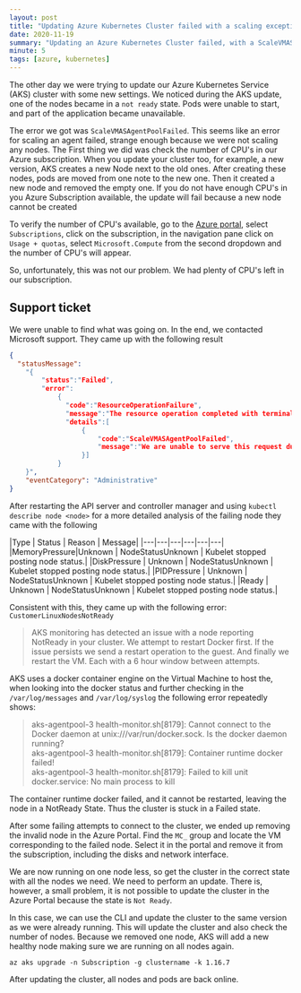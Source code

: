 ```yaml
---
layout: post
title: "Updating Azure Kubernetes Cluster failed with a scaling exception."
date: 2020-11-19
summary: "Updating an Azure Kubernetes Cluster failed, with a ScaleVMASAgentPoolFailed exception. Read on what happened and how you can easily fix this issue.p"
minute: 5
tags: [azure, kubernetes]
---
```


The other day we were trying to update our Azure Kubernetes Service (AKS) cluster with some new settings. We noticed during the AKS update, one of the nodes became in a `not ready` state. Pods were unable to start, and part of the application became unavailable. 

The error we got was `ScaleVMASAgentPoolFailed`. This seems like an error for scaling an agent failed, strange enough because we were not scaling any nodes. The First thing we did was check the number of CPU's in our Azure subscription. When you update your cluster too, for example, a new version, AKS creates a new Node next to the old ones. After creating these nodes, pods are moved from one note to the new one. Then it created a new node and removed the empty one. If you do not have enough CPU's in you Azure Subscription available, the update will fail because a new node cannot be created

To verify the number of CPU's available, go to the <a href ="https://portal.azure.com">Azure portal</a>, select `Subscriptions`, click on the subscription, in the navigation pane click on `Usage + quotas`, select `Microsoft.Compute` from the second dropdown and the number of CPU's will appear. 

So, unfortunately, this was not our problem. We had plenty of CPU's left in our subscription. 

## Support ticket

We were unable to find what was going on. In the end, we contacted Microsoft support. They came up with the following result

```json
{
  "statusMessage": 
    "{
        "status":"Failed",
        "error":
            { 
              "code":"ResourceOperationFailure",
              "message":"The resource operation completed with terminal provisioning state 'Failed'.",
              "details":[
                  {
                      "code":"ScaleVMASAgentPoolFailed",
                      "message":"We are unable to serve this request due to an internal error, Correlation ID: <GUID>, Operation ID: <GUID, Timestamp: <Timestamp> "
                  }]
            }
    }",
    "eventCategory": "Administrative"
}
```
After restarting the API server and controller manager and using `kubectl describe node <node>` for a more detailed analysis of the failing node they came with the following

|Type          | Status   |  Reason             | Message|
|---|---|---|---|---|---|
|MemoryPressure|Unknown   |  NodeStatusUnknown | Kubelet stopped posting node status.|
|DiskPressure  | Unknown  |  NodeStatusUnknown  | Kubelet stopped posting node status.|
|PIDPressure   | Unknown  |  NodeStatusUnknown  | Kubelet stopped posting node status.|
|Ready         | Unknown  |  NodeStatusUnknown  | Kubelet stopped posting node status.|

Consistent with this, they came up with the following error: `CustomerLinuxNodesNotReady`

>AKS monitoring has detected an issue with a node reporting NotReady in your cluster. We attempt to restart Docker first. If the issue
>persists we send a restart operation to the guest. And finally we restart the VM. Each with a 6 hour window between attempts.

AKS uses a docker container engine on the Virtual Machine to host the, when looking into the docker status and further checking in the `/var/log/messages` and `/var/log/syslog` the following error repeatedly shows:
 
>aks-agentpool-3 health-monitor.sh[8179]: Cannot connect to the Docker daemon at unix:///var/run/docker.sock. Is the docker daemon running?<br/>
>aks-agentpool-3 health-monitor.sh[8179]: Container runtime docker failed!<br/>
>aks-agentpool-3 health-monitor.sh[8179]: Failed to kill unit docker.service: No main process to kill

The container runtime docker failed, and it cannot be restarted, leaving the node in a NotReady State. Thus the cluster is stuck in a Failed state.

After some failing attempts to connect to the cluster, we ended up removing the invalid node in the Azure Portal. 
Find the `MC_`  group and locate the VM corresponding to the failed node. Select it in the portal and remove it from the subscription, including the disks and network interface. 

We are now running on one node less, so get the cluster in the correct state with all the nodes we need. We need to perform an update. There is, however, a small problem, it is not possible to update the cluster in the Azure Portal because the state is `Not Ready`.

In this case, we can use the CLI and update the cluster to the same version as we were already running. This will update the cluster and also check the number of nodes. Because we removed one node, AKS will add a new healthy node making sure we are running on all nodes again.
 
```cli
az aks upgrade -n Subscription -g clustername -k 1.16.7
```
After updating the cluster, all nodes and pods are back online.